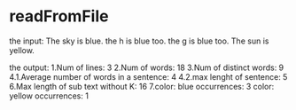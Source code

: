 # readFromFile

the input:
The sky is blue. the h is blue too. the g is blue
too.
The sun is yellow.

the output:
1.Num of lines: 3
2.Num of words: 18
3.Num of distinct words:  9
4.1.Average number of words in a sentence: 4
4.2.max lenght of sentence: 5
6.Max length of sub text without K: 16
7.color: blue occurrences: 3
color: yellow occurrences: 1
